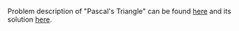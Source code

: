 Problem description of "Pascal's Triangle" can be found [here](https://leetcode.com/problems/pascals-triangle/) and its solution [here](https://github.com/aurimas13/Solutions-To-Problems/blob/main/LeetCode/Python%20Solutions/Pascal's%20Triangle/pascals.py). 

